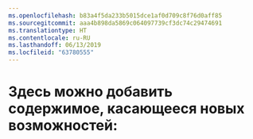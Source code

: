 ```yaml
---
ms.openlocfilehash: b83a4f5da233b5015dce1af0d709c8f76d0aff85
ms.sourcegitcommit: aaa4b898da5869c064097739cf3dc74c29474691
ms.translationtype: HT
ms.contentlocale: ru-RU
ms.lasthandoff: 06/13/2019
ms.locfileid: "63780555"
---
```

# <a name="add-whats-new-content-here"></a>Здесь можно добавить содержимое, касающееся новых возможностей:
